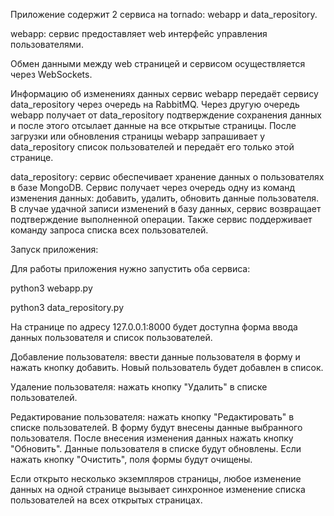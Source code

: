 Приложение содержит 2 сервиса на tornado: webapp и data_repository.

webapp: сервис предоставляет web интерфейс управления пользователями.

Обмен данными между web страницей и сервисом осуществляется через WebSockets.

Информацию об изменениях данных сервис webapp передаёт сервису data_repository
через очередь на RabbitMQ. Через другую очередь webapp получает от data_repository
подтверждение сохранения данных и после этого отсылает данные на все открытые страницы.
После загрузки или обновления страницы webapp запрашивает у data_repository список
пользователей и передаёт его только этой странице.

data_repository: сервис обеспечивает хранение данных о пользователях в базе MongoDB.
Сервис получает через очередь одну из команд изменения данных:
добавить, удалить, обновить данные пользователя. В случае удачной записи изменений
в базу данных, сервис возвращает подтверждение выполненной операции.
Также сервис поддерживает команду запроса списка всех пользователей.

Запуск приложения:

Для работы приложения нужно запустить оба сервиса:

python3 webapp.py

python3 data_repository.py

На странице по адресу 127.0.0.1:8000 будет доступна форма ввода данных пользователя
и список пользователей.

Добавление пользователя: ввести данные пользователя в форму и нажать кнопку добавить.
Новый пользователь будет добавлен в список.

Удаление пользователя: нажать кнопку "Удалить" в списке пользователей.

Редактирование пользователя: нажать кнопку "Редактировать" в списке пользователей.
В форму будут внесены данные выбранного пользователя. После внесения изменения данных
нажать кнопку "Обновить". Данные пользователя в списке будут обновлены. Если нажать
кнопку "Очистить", поля формы будут очищены.

Если открыто несколько экземпляров страницы, любое изменение данных на одной странице
вызывает синхронное изменение списка пользователей на всех открытых страницах.

